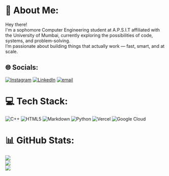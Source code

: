 # 💫 About Me:
Hey there!<br>I'm a sophomore Computer Engineering student at A.P.S.I.T affiliated with the University of Mumbai, currently exploring the possibilities of code, systems, and problem-solving.<br>I’m passionate about building things that actually work — fast, smart, and at scale.


## 🌐 Socials:
[![Instagram](https://img.shields.io/badge/Instagram-%23E4405F.svg?logo=Instagram&logoColor=white)](https://instagram.com/ishaan_dandekar) [![LinkedIn](https://img.shields.io/badge/LinkedIn-%230077B5.svg?logo=linkedin&logoColor=white)](https://linkedin.com/in/ishaan-dandekar) [![email](https://img.shields.io/badge/Email-D14836?logo=gmail&logoColor=white)](mailto:ishaan.dandekar@gmail.com) 

# 💻 Tech Stack:
![C++](https://img.shields.io/badge/c++-%2300599C.svg?style=plastic&logo=c%2B%2B&logoColor=white) ![HTML5](https://img.shields.io/badge/html5-%23E34F26.svg?style=plastic&logo=html5&logoColor=white) ![Markdown](https://img.shields.io/badge/markdown-%23000000.svg?style=plastic&logo=markdown&logoColor=white) ![Python](https://img.shields.io/badge/python-3670A0?style=plastic&logo=python&logoColor=ffdd54) ![Vercel](https://img.shields.io/badge/vercel-%23000000.svg?style=plastic&logo=vercel&logoColor=white) ![Google Cloud](https://img.shields.io/badge/GoogleCloud-%234285F4.svg?style=plastic&logo=google-cloud&logoColor=white)
# 📊 GitHub Stats:
![](https://github-readme-stats.vercel.app/api?username=ishaan-dandekar&theme=transparent&hide_border=false&include_all_commits=true&count_private=true)<br/>
![](https://nirzak-streak-stats.vercel.app/?user=ishaan-dandekar&theme=transparent&hide_border=false)<br/>
![](https://github-readme-stats.vercel.app/api/top-langs/?username=ishaan-dandekar&theme=transparent&hide_border=false&include_all_commits=true&count_private=true&layout=compact)

<!-- Proudly created with GPRM ( https://gprm.itsvg.in ) -->
